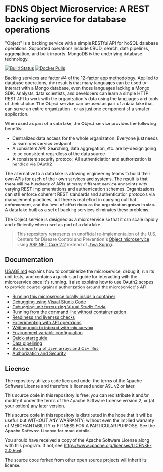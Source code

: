# FDNS Object Microservice: A REST backing service for database operations

"Object" is a backing service with a simple RESTful API for NoSQL database operations. Supported operations include CRUD, search, data pipelines, aggregation, and bulk imports. MongoDB is the underlying database technology.

[![Build Status](https://travis-ci.org/erik1066/fdns-ms-dotnet-object.svg?branch=master)](https://travis-ci.org/erik1066/fdns-ms-dotnet-object)
[![Docker Pulls](https://img.shields.io/docker/pulls/biohazard501/fdns-ms-dotnet-object.svg)](https://hub.docker.com/r/biohazard501/fdns-ms-dotnet-object/)

Backing services are [factor #4 of the 12-factor app methodology](https://12factor.net/backing-services). Applied to database operations, the result is that many languages can be used to interact with a Mongo database, even those languages lacking a Mongo SDK. Analysts, data scientists, and developers can learn a simple HTTP REST API to work with the organization's data using the languages and tools of their choice. The Object service can be used as part of a data lake that can serve an entire organization - or as just one component of a smaller application.

When used as part of a data lake, the Object service provides the following benefits:
- Centralized data access for the whole organization: Everyone just needs to learn one service endpoint
- A consistent API: Searching, data aggregation, etc. are by-design going to be consistent regardless of the data source
- A consistent security protocol: All authenticiation and authorization is handled via OAuth2

The alternative to a data lake is allowing engineering teams to build their own APIs for each of their own services and systems. The result is that there will be hundreds of APIs at many different service endpoints with varying REST implementations and authentication schemes. Organizations can still enforce coherent REST standards and authentication protocols via management practices, but there is real effort in carrying out that enforcement, and the level of effort rises as the organization grows in size. A data lake built as a set of backing services eliminates these problems.

The Object service is designed as a microservice so that it can scale rapidly and efficiently when used as part of a data lake.

> This repository represents an unofficial re-implementation of the U.S. Centers for Disease Control and Prevention's [Object microservice](https://github.com/CDCgov/fdns-ms-object) using [ASP.NET Core 2.2](https://docs.microsoft.com/en-us/aspnet/core/release-notes/aspnetcore-2.2?view=aspnetcore-2.2) instead of [Java Spring](https://spring.io/).


## Documentation
[USAGE.md](docs/USAGE.md) explains how to containerize the microservice, debug it, run its unit tests, and contains a quick-start guide for interacting with the microservice once it's running. It also explains how to use OAuth2 scopes to provide course-grained authorization around the microservice's API.

- [Running this microservice locally inside a container](docs/USAGE.md#running-this-microservice-locally-inside-a-container)
- [Debugging using Visual Studio Code](docs/USAGE.md#debugging-using-visual-studio-code)
- [Debugging unit tests using Visual Studio Code](docs/USAGE.md#debugging-unit-tests-using-visual-studio-code)
- [Running from the command line without containerization](docs/USAGE.md#running-from-the-command-line-without-containerization)
- [Readiness and liveness checks](docs/USAGE.md#readiness-and-liveness-checks)
- [Experimenting with API operations](docs/USAGE.md#experimenting-with-api-operations)
- [Writing code to interact with this service](docs/USAGE.md#writing-code-to-interact-with-this-service)
- [Environment variable configuration](docs/USAGE.md#environment-variable-configuration)
- [Quick-start guide](docs/USAGE.md#quick-start-guide)
- [Data pipelining](docs/USAGE.md#data-pipelining)
- [Bulk importing of Json arrays and Csv files](docs/USAGE.md#bulk-importing-of-json-arrays-and-csv-files)
- [Authorization and Security](docs/USAGE.md#authorization-and-security)

## License
The repository utilizes code licensed under the terms of the Apache Software License and therefore is licensed under ASL v2 or later.

This source code in this repository is free: you can redistribute it and/or modify it under the terms of the Apache Software License version 2, or (at your option) any later version.

This source code in this repository is distributed in the hope that it will be useful, but WITHOUT ANY WARRANTY; without even the implied warranty of MERCHANTABILITY or FITNESS FOR A
PARTICULAR PURPOSE. See the Apache Software License for more details.

You should have received a copy of the Apache Software License along with this program. If not, see https://www.apache.org/licenses/LICENSE-2.0.html.

The source code forked from other open source projects will inherit its license.